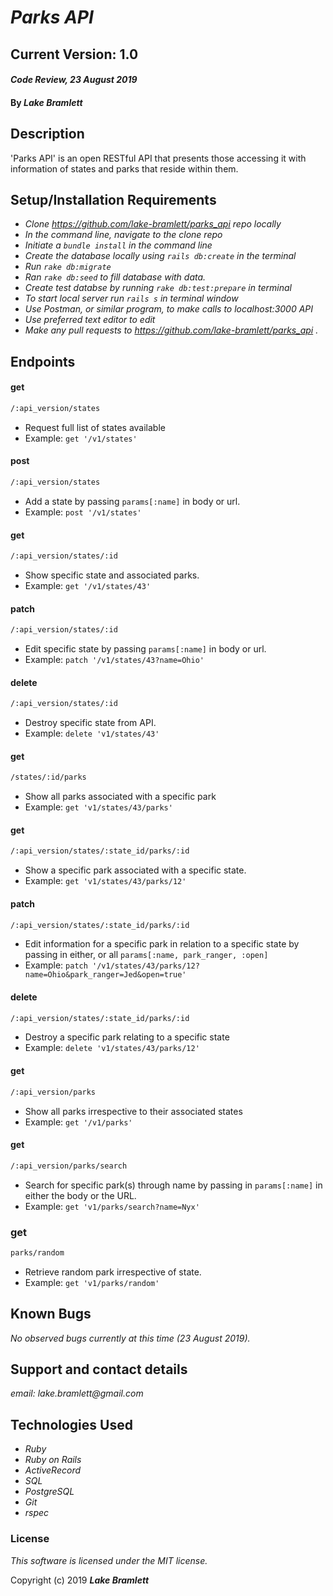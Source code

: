 # _Parks API_

## Current Version: 1.0

#### _Code Review, 23 August 2019_

#### By _**Lake Bramlett**_

## Description

'Parks API' is an open RESTful API that presents those accessing it with information of states and parks that reside within them.

## Setup/Installation Requirements

* _Clone https://github.com/lake-bramlett/parks_api repo locally_
* _In the command line, navigate to the clone repo_
* _Initiate a `bundle install` in the command line_
* _Create the database locally using `rails db:create` in the terminal_
* _Run `rake db:migrate`_
* _Ran `rake db:seed` to fill database with data._
* _Create test databse by running `rake db:test:prepare` in terminal_
* _To start local server run `rails s` in terminal window_
* _Use Postman, or similar program, to make calls to localhost:3000 API_
* _Use preferred text editor to edit_
* _Make any pull requests to https://github.com/lake-bramlett/parks_api ._

## Endpoints

#### get
```html
/:api_version/states
```
* Request full list of states available
* Example: `get '/v1/states'`

#### post
```html
/:api_version/states
```
* Add a state by passing `params[:name]` in body or url.
* Example: `post '/v1/states'`

#### get
```html
/:api_version/states/:id
```
* Show specific state and associated parks.
* Example: `get '/v1/states/43'`

#### patch
```html
/:api_version/states/:id
```
* Edit specific state by passing `params[:name]` in body or url.
* Example: `patch '/v1/states/43?name=Ohio'`

#### delete
```html
/:api_version/states/:id
```
* Destroy specific state from API.
* Example: `delete 'v1/states/43'`

#### get
```html
/states/:id/parks
```
* Show all parks associated with a specific park
* Example: `get 'v1/states/43/parks'`

#### get
```html
/:api_version/states/:state_id/parks/:id
```
* Show a specific park associated with a specific state.
* Example: `get 'v1/states/43/parks/12'`


#### patch
```html
/:api_version/states/:state_id/parks/:id
```
* Edit information for a specific park in relation to a specific state by passing in either, or all `params[:name, park_ranger, :open]`
* Example: `patch '/v1/states/43/parks/12?name=Ohio&park_ranger=Jed&open=true'`

#### delete
```html
/:api_version/states/:state_id/parks/:id
```
* Destroy a specific park relating to a specific state
* Example: `delete 'v1/states/43/parks/12'`


#### get
```html
/:api_version/parks
```
* Show all parks irrespective to their associated states
* Example: `get '/v1/parks'`

#### get
```html
/:api_version/parks/search
```
* Search for specific park(s) through name by passing in `params[:name]` in either the body or the URL.
* Example: `get 'v1/parks/search?name=Nyx'`

### get
```html
parks/random
```
* Retrieve random park irrespective of state.
* Example: `get 'v1/parks/random'`

## Known Bugs

  _No observed bugs currently at this time (23 August 2019)._

## Support and contact details

  _email: lake.bramlett@gmail.com_

## Technologies Used

  * _Ruby_
  * _Ruby on Rails_
  * _ActiveRecord_
  * _SQL_
  * _PostgreSQL_
  * _Git_
  * _rspec_

### License

  *This software is licensed under the MIT license.*

  Copyright (c) 2019 **_Lake Bramlett_**
